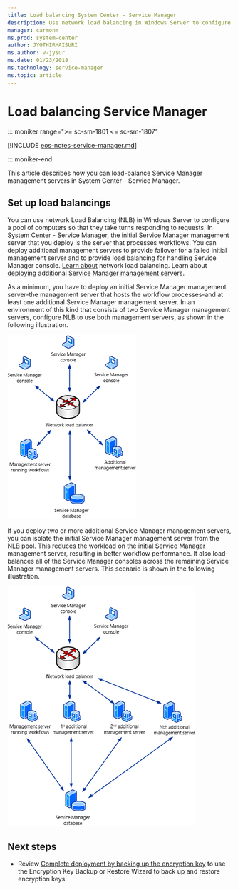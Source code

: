 ```yaml
---
title: Load balancing System Center - Service Manager
description: Use network load balancing in Windows Server to configure a pool of computers so that they take turns responding to requests.
manager: carmonm
ms.prod: system-center
author: JYOTHIRMAISURI
ms.author: v-jysur
ms.date: 01/23/2018
ms.technology: service-manager
ms.topic: article
---
```


# Load balancing Service Manager

::: moniker range=">= sc-sm-1801 <= sc-sm-1807"

[!INCLUDE [eos-notes-service-manager.md](../includes/eos-notes-service-manager.md)]

::: moniker-end

This article describes how you can load-balance Service Manager management servers in System Center - Service Manager.  

## Set up load balancings

You can use network Load Balancing \(NLB\) in Windows Server to configure a pool of computers so that they take turns responding to requests. In System Center - Service Manager, the initial Service Manager management server that you deploy is the server that processes workflows. You can deploy additional management servers to provide failover for a failed initial management server and to provide load balancing for handling Service Manager console. [Learn about](/windows-server/networking/technologies/network-load-balancing) network load balancing. Learn about [deploying additional Service Manager management servers](deploy-additional-ms.md).  

 As a minimum, you have to deploy an initial Service Manager management server-the management server that hosts the workflow processes-and at least one additional Service Manager management server. In an environment of this kind that consists of two Service Manager management servers, configure NLB to use both management servers, as shown in the following illustration.  

 ![network load balancing one](./media/load-balancing/deploy-networkloadbalancingfigureone.png)  

 If you deploy two or more additional Service Manager management servers, you can isolate the initial Service Manager management server from the NLB pool. This reduces the workload on the initial Service Manager management server, resulting in better workflow performance. It also load\-balances all of the Service Manager consoles across the remaining Service Manager management servers. This scenario is shown in the following illustration.  

 ![network load balancing two](./media/load-balancing/deploy-networkloadbalancingfiguretwo.png)

## Next steps

- Review [Complete deployment by backing up the encryption key](encryption-key.md) to use the Encryption Key Backup or Restore Wizard to back up and restore encryption keys.